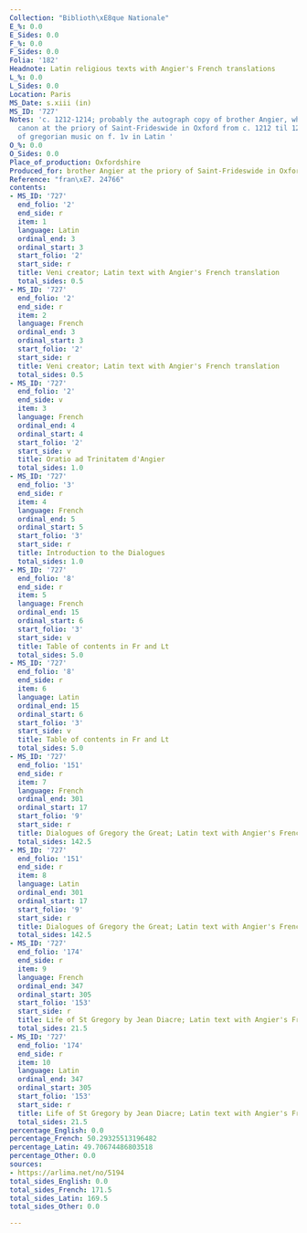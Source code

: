 ```yaml
---
Collection: "Biblioth\xE8que Nationale"
E_%: 0.0
E_Sides: 0.0
F_%: 0.0
F_Sides: 0.0
Folia: '182'
Headnote: Latin religious texts with Angier's French translations
L_%: 0.0
L_Sides: 0.0
Location: Paris
MS_Date: s.xiii (in)
MS_ID: '727'
Notes: 'c. 1212-1214; probably the autograph copy of brother Angier, who was an Austinian
  canon at the priory of Saint-Frideswide in Oxford from c. 1212 til 1214 ; Fragment
  of gregorian music on f. 1v in Latin '
O_%: 0.0
O_Sides: 0.0
Place_of_production: Oxfordshire
Produced_for: brother Angier at the priory of Saint-Frideswide in Oxford
Reference: "fran\xE7. 24766"
contents:
- MS_ID: '727'
  end_folio: '2'
  end_side: r
  item: 1
  language: Latin
  ordinal_end: 3
  ordinal_start: 3
  start_folio: '2'
  start_side: r
  title: Veni creator; Latin text with Angier's French translation
  total_sides: 0.5
- MS_ID: '727'
  end_folio: '2'
  end_side: r
  item: 2
  language: French
  ordinal_end: 3
  ordinal_start: 3
  start_folio: '2'
  start_side: r
  title: Veni creator; Latin text with Angier's French translation
  total_sides: 0.5
- MS_ID: '727'
  end_folio: '2'
  end_side: v
  item: 3
  language: French
  ordinal_end: 4
  ordinal_start: 4
  start_folio: '2'
  start_side: v
  title: Oratio ad Trinitatem d'Angier
  total_sides: 1.0
- MS_ID: '727'
  end_folio: '3'
  end_side: r
  item: 4
  language: French
  ordinal_end: 5
  ordinal_start: 5
  start_folio: '3'
  start_side: r
  title: Introduction to the Dialogues
  total_sides: 1.0
- MS_ID: '727'
  end_folio: '8'
  end_side: r
  item: 5
  language: French
  ordinal_end: 15
  ordinal_start: 6
  start_folio: '3'
  start_side: v
  title: Table of contents in Fr and Lt
  total_sides: 5.0
- MS_ID: '727'
  end_folio: '8'
  end_side: r
  item: 6
  language: Latin
  ordinal_end: 15
  ordinal_start: 6
  start_folio: '3'
  start_side: v
  title: Table of contents in Fr and Lt
  total_sides: 5.0
- MS_ID: '727'
  end_folio: '151'
  end_side: r
  item: 7
  language: French
  ordinal_end: 301
  ordinal_start: 17
  start_folio: '9'
  start_side: r
  title: Dialogues of Gregory the Great; Latin text with Angier's French translation
  total_sides: 142.5
- MS_ID: '727'
  end_folio: '151'
  end_side: r
  item: 8
  language: Latin
  ordinal_end: 301
  ordinal_start: 17
  start_folio: '9'
  start_side: r
  title: Dialogues of Gregory the Great; Latin text with Angier's French translation
  total_sides: 142.5
- MS_ID: '727'
  end_folio: '174'
  end_side: r
  item: 9
  language: French
  ordinal_end: 347
  ordinal_start: 305
  start_folio: '153'
  start_side: r
  title: Life of St Gregory by Jean Diacre; Latin text with Angier's French translation
  total_sides: 21.5
- MS_ID: '727'
  end_folio: '174'
  end_side: r
  item: 10
  language: Latin
  ordinal_end: 347
  ordinal_start: 305
  start_folio: '153'
  start_side: r
  title: Life of St Gregory by Jean Diacre; Latin text with Angier's French translation
  total_sides: 21.5
percentage_English: 0.0
percentage_French: 50.29325513196482
percentage_Latin: 49.70674486803518
percentage_Other: 0.0
sources:
- https://arlima.net/no/5194
total_sides_English: 0.0
total_sides_French: 171.5
total_sides_Latin: 169.5
total_sides_Other: 0.0

---
```

